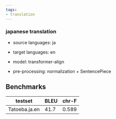 ```yaml
---
tags:
- translation
---
```


### japanese translation

* source languages: ja
* target languages: en

* model: transformer-align
* pre-processing: normalization + SentencePiece

## Benchmarks

| testset               | BLEU  | chr-F |
|-----------------------|-------|-------|
| Tatoeba.ja.en 	| 41.7 	| 0.589 |

